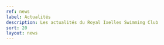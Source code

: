 ```yaml
---
ref: news
label: Actualités
description: Les actualités du Royal Ixelles Swimming Club
sort: 20
layout: news
---
```

